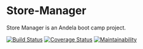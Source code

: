 # Store-Manager

Store Manager is an Andela boot camp project.

[![Build Status](https://travis-ci.com/toluola/Store-Manager.svg?branch=develop)](https://travis-ci.com/toluola/Store-Manager) [![Coverage Status](https://coveralls.io/repos/github/toluola/Store-Manager/badge.svg?branch=develop)](https://coveralls.io/github/toluola/Store-Manager?branch=develop) [![Maintainability](https://api.codeclimate.com/v1/badges/61dda4730d002bc2f094/maintainability)](https://codeclimate.com/github/toluola/Store-Manager/maintainability) 
